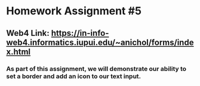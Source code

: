 # Homework Assignment #5

## Web4 Link: https://in-info-web4.informatics.iupui.edu/~anichol/forms/index.html

### As part of this assignment, we will demonstrate our ability to set a border and add an icon to our text input.